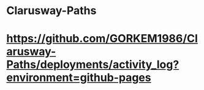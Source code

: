 # Clarusway-Paths
# https://github.com/GORKEM1986/Clarusway-Paths/deployments/activity_log?environment=github-pages
